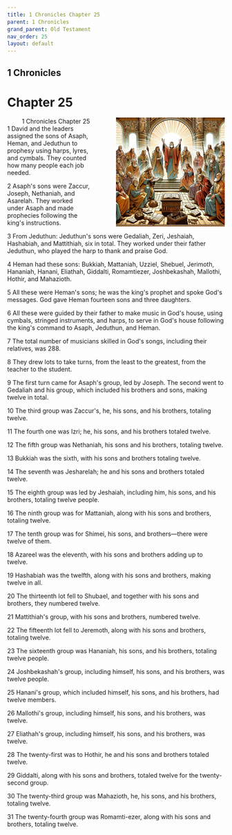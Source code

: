 ```yaml
---
title: 1 Chronicles Chapter 25
parent: 1 Chronicles
grand_parent: Old Testament
nav_order: 25
layout: default
---
```


## 1 Chronicles

# Chapter 25

<div style="clear: both; text-align: right;">
    <img src="/assets/Image/1 Chronicles/500/25.jpg" alt="1 Chronicles Chapter 25" class="chapter-image" style="max-width: 50%; height: auto; float: right; margin: 0 0 10px 10px; padding-left: 10%;">
    <figcaption style="font-size: 14px;">1 Chronicles Chapter 25</figcaption>
</div>
1 David and the leaders assigned the sons of Asaph, Heman, and Jeduthun to prophesy using harps, lyres, and cymbals. They counted how many people each job needed.

2 Asaph's sons were Zaccur, Joseph, Nethaniah, and Asarelah. They worked under Asaph and made prophecies following the king's instructions.

3 From Jeduthun: Jeduthun's sons were Gedaliah, Zeri, Jeshaiah, Hashabiah, and Mattithiah, six in total. They worked under their father Jeduthun, who played the harp to thank and praise God.

4 Heman had these sons: Bukkiah, Mattaniah, Uzziel, Shebuel, Jerimoth, Hananiah, Hanani, Eliathah, Giddalti, Romamtiezer, Joshbekashah, Mallothi, Hothir, and Mahazioth.

5 All these were Heman's sons; he was the king's prophet and spoke God's messages. God gave Heman fourteen sons and three daughters.

6 All these were guided by their father to make music in God's house, using cymbals, stringed instruments, and harps, to serve in God's house following the king's command to Asaph, Jeduthun, and Heman.

7 The total number of musicians skilled in God's songs, including their relatives, was 288.

8 They drew lots to take turns, from the least to the greatest, from the teacher to the student.

9 The first turn came for Asaph's group, led by Joseph. The second went to Gedaliah and his group, which included his brothers and sons, making twelve in total.

10 The third group was Zaccur's, he, his sons, and his brothers, totaling twelve.

11 The fourth one was Izri; he, his sons, and his brothers totaled twelve.

12 The fifth group was Nethaniah, his sons and his brothers, totaling twelve.

13 Bukkiah was the sixth, with his sons and brothers totaling twelve.

14 The seventh was Jesharelah; he and his sons and brothers totaled twelve.

15 The eighth group was led by Jeshaiah, including him, his sons, and his brothers, totaling twelve people.

16 The ninth group was for Mattaniah, along with his sons and brothers, totaling twelve.

17 The tenth group was for Shimei, his sons, and brothers—there were twelve of them.

18 Azareel was the eleventh, with his sons and brothers adding up to twelve.

19 Hashabiah was the twelfth, along with his sons and brothers, making twelve in all.

20 The thirteenth lot fell to Shubael, and together with his sons and brothers, they numbered twelve.

21 Mattithiah's group, with his sons and brothers, numbered twelve.

22 The fifteenth lot fell to Jeremoth, along with his sons and brothers, totaling twelve.

23 The sixteenth group was Hananiah, his sons, and his brothers, totaling twelve people.

24 Joshbekashah's group, including himself, his sons, and his brothers, was twelve people.

25 Hanani's group, which included himself, his sons, and his brothers, had twelve members.

26 Mallothi's group, including himself, his sons, and his brothers, was twelve.

27 Eliathah's group, including himself, his sons, and his brothers, was twelve.

28 The twenty-first was to Hothir, he and his sons and brothers totaled twelve.

29 Giddalti, along with his sons and brothers, totaled twelve for the twenty-second group.

30 The twenty-third group was Mahazioth, he, his sons, and his brothers, totaling twelve.

31 The twenty-fourth group was Romamti-ezer, along with his sons and brothers, totaling twelve.


